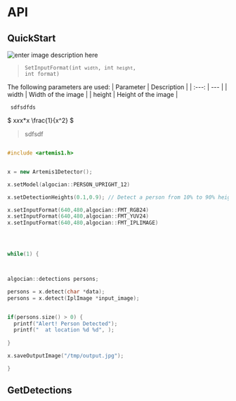 
# <b> API </b>


## QuickStart 

![enter image description here](http://blog.cobia.net/cobiacomm/wp-content/uploads/2014/06/api-512x270.png)


 

>  <code>SetInputFormat(int `width`, int `height`, int format)</code>


The following parameters are used:
| Parameter | Description |
| :---: | --- |
| width | Width of the image |
| height | Height of the image |


     sdfsdfds
    
$ x*x*x*x \frac{1}{x^2} $
    
    
> sdfsdf
> 

```c++

#include <artemis1.h>


x = new Artemis1Detector();

x.setModel(algocian::PERSON_UPRIGHT_12)

x.setDetectionHeights(0.1,0.9); // Detect a person from 10% to 90% height of the image

x.setInputFormat(640,480,algocian::FMT_RGB24)
x.setInputFormat(640,480,algocian::FMT_YUV24)
x.setInputFormat(640,480,algocian::FMT_IPLIMAGE)




while(1) {



algocian::detections persons;

persons = x.detect(char *data);
persons = x.detect(IplImage *input_image);


if(persons.size() > 0) { 
  printf("Alert! Person Detected");
  printf("  at location %d %d", );
  
}

x.saveOutputImage("/tmp/output.jpg");

}


```


## GetDetections ##
